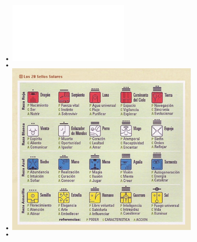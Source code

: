 - ![Genesis del Encantamiento del Sueno.pdf](../assets/Genesis_del_Encantamiento_del_Sueno_1659833359118_0.pdf)
-
- ![image.png](../assets/image_1659833316296_0.png)
-